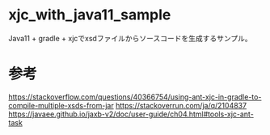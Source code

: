 # xjc_with_java11_sample

Java11 + gradle + xjcでxsdファイルからソースコードを生成するサンプル。

# 参考
https://stackoverflow.com/questions/40366754/using-ant-xjc-in-gradle-to-compile-multiple-xsds-from-jar
https://stackoverrun.com/ja/q/2104837
https://javaee.github.io/jaxb-v2/doc/user-guide/ch04.html#tools-xjc-ant-task
